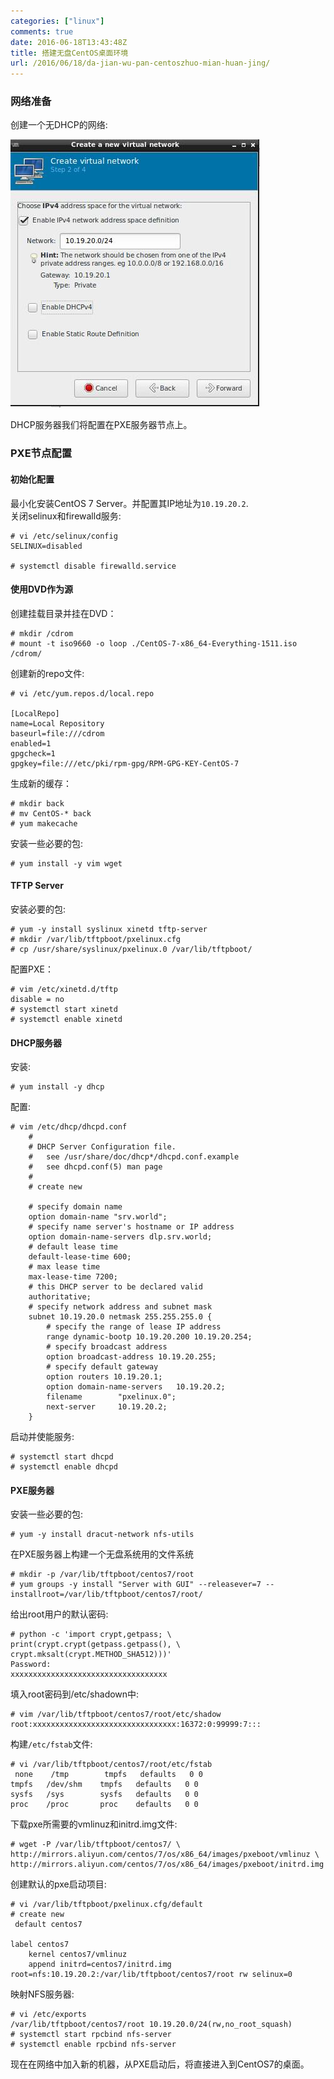 ```yaml
---
categories: ["linux"]
comments: true
date: 2016-06-18T13:43:48Z
title: 搭建无盘CentOS桌面环境
url: /2016/06/18/da-jian-wu-pan-centoszhuo-mian-huan-jing/
---
```


### 网络准备
创建一个无DHCP的网络:    

![/images/2016_06_18_13_53_06_399x429.jpg](/images/2016_06_18_13_53_06_399x429.jpg)    

DHCP服务器我们将配置在PXE服务器节点上。    

### PXE节点配置
#### 初始化配置
最小化安装CentOS 7 Server。并配置其IP地址为`10.19.20.2`.    
关闭selinux和firewalld服务:    

```
# vi /etc/selinux/config 
SELINUX=disabled

# systemctl disable firewalld.service
```
#### 使用DVD作为源
创建挂载目录并挂在DVD：    

```
# mkdir /cdrom
# mount -t iso9660 -o loop ./CentOS-7-x86_64-Everything-1511.iso /cdrom/
```
创建新的repo文件:    

```
# vi /etc/yum.repos.d/local.repo

[LocalRepo]
name=Local Repository
baseurl=file:///cdrom
enabled=1
gpgcheck=1
gpgkey=file:///etc/pki/rpm-gpg/RPM-GPG-KEY-CentOS-7
```
生成新的缓存：    

```
# mkdir back
# mv CentOS-* back
# yum makecache
```
安装一些必要的包:    

```
# yum install -y vim wget
```

#### TFTP Server
安装必要的包:    

```
# yum -y install syslinux xinetd tftp-server
# mkdir /var/lib/tftpboot/pxelinux.cfg 
# cp /usr/share/syslinux/pxelinux.0 /var/lib/tftpboot/ 
```
配置PXE：    

```
# vim /etc/xinetd.d/tftp 
disable = no
# systemctl start xinetd
# systemctl enable xinetd
```
#### DHCP服务器
安装:    

```
# yum install -y dhcp
```
配置:    

```
# vim /etc/dhcp/dhcpd.conf
    #
    # DHCP Server Configuration file.
    #   see /usr/share/doc/dhcp*/dhcpd.conf.example
    #   see dhcpd.conf(5) man page
    #
    # create new
    
    # specify domain name
    option domain-name "srv.world";
    # specify name server's hostname or IP address
    option domain-name-servers dlp.srv.world;
    # default lease time
    default-lease-time 600;
    # max lease time
    max-lease-time 7200;
    # this DHCP server to be declared valid
    authoritative;
    # specify network address and subnet mask
    subnet 10.19.20.0 netmask 255.255.255.0 {
        # specify the range of lease IP address
        range dynamic-bootp 10.19.20.200 10.19.20.254;
        # specify broadcast address
        option broadcast-address 10.19.20.255;
        # specify default gateway
        option routers 10.19.20.1;
        option domain-name-servers   10.19.20.2;
        filename        "pxelinux.0";
        next-server     10.19.20.2;
    }
```
启动并使能服务:    

```
# systemctl start dhcpd 
# systemctl enable dhcpd 
```
#### PXE服务器
安装一些必要的包:    

```
# yum -y install dracut-network nfs-utils
```
在PXE服务器上构建一个无盘系统用的文件系统

```
# mkdir -p /var/lib/tftpboot/centos7/root 
# yum groups -y install "Server with GUI" --releasever=7 --installroot=/var/lib/tftpboot/centos7/root/
```
给出root用户的默认密码:    

```
# python -c 'import crypt,getpass; \ 
print(crypt.crypt(getpass.getpass(), \
crypt.mksalt(crypt.METHOD_SHA512)))' 
Password:
xxxxxxxxxxxxxxxxxxxxxxxxxxxxxxxxxxx
```
填入root密码到/etc/shadown中:    

```
# vim /var/lib/tftpboot/centos7/root/etc/shadow
root:xxxxxxxxxxxxxxxxxxxxxxxxxxxxxxxx:16372:0:99999:7:::
```
构建`/etc/fstab`文件:    

```
# vi /var/lib/tftpboot/centos7/root/etc/fstab
 none    /tmp        tmpfs   defaults   0 0
tmpfs   /dev/shm    tmpfs   defaults   0 0
sysfs   /sys        sysfs   defaults   0 0
proc    /proc       proc    defaults   0 0
```
下载pxe所需要的vmlinuz和initrd.img文件:    

```
# wget -P /var/lib/tftpboot/centos7/ \
http://mirrors.aliyun.com/centos/7/os/x86_64/images/pxeboot/vmlinuz \
http://mirrors.aliyun.com/centos/7/os/x86_64/images/pxeboot/initrd.img
```

创建默认的pxe启动项目:    

```
# vi /var/lib/tftpboot/pxelinux.cfg/default
# create new
 default centos7

label centos7
    kernel centos7/vmlinuz
    append initrd=centos7/initrd.img root=nfs:10.19.20.2:/var/lib/tftpboot/centos7/root rw selinux=0 
```

映射NFS服务器:    

```
# vi /etc/exports
/var/lib/tftpboot/centos7/root 10.19.20.0/24(rw,no_root_squash)
# systemctl start rpcbind nfs-server 
# systemctl enable rpcbind nfs-server 
```

现在在网络中加入新的机器，从PXE启动后，将直接进入到CentOS7的桌面。    
